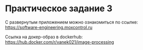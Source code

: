 # Практическое задание 3
С развернутым приложением можно ознакомиться по ссылке: https://software-engineering.moxcontrol.ru

Ссылка на докер-образ в dockerhub: https://hub.docker.com/r/vanek021/image-processing
